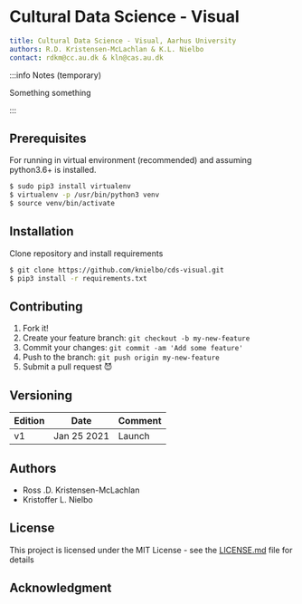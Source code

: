 # Cultural Data Science - Visual #

```yaml
title: Cultural Data Science - Visual, Aarhus University
authors: R.D. Kristensen-McLachlan & K.L. Nielbo
contact: rdkm@cc.au.dk & kln@cas.au.dk
```

:::info
Notes (temporary)

Something something

:::

## Prerequisites

For running in virtual environment (recommended) and assuming python3.6+ is installed.

```bash
$ sudo pip3 install virtualenv
$ virtualenv -p /usr/bin/python3 venv
$ source venv/bin/activate
```

## Installation

Clone repository and install requirements

```bash
$ git clone https://github.com/knielbo/cds-visual.git
$ pip3 install -r requirements.txt
```


## Contributing

1. Fork it!
2. Create your feature branch: `git checkout -b my-new-feature`
3. Commit your changes: `git commit -am 'Add some feature'`
4. Push to the branch: `git push origin my-new-feature`
5. Submit a pull request :smiling_imp:

## Versioning

| Edition | Date | Comment |
| --- | --- | --- |
| v1 | Jan 25 2021 | Launch |

## Authors
- Ross .D. Kristensen-McLachlan
- Kristoffer L. Nielbo

## License

This project is licensed under the MIT License - see the [LICENSE.md](LICENSE.md) file for details

## Acknowledgment
